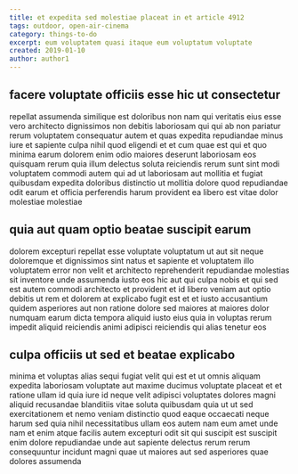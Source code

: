```yaml
---
title: et expedita sed molestiae placeat in et article 4912
tags: outdoor, open-air-cinema
category: things-to-do
excerpt: eum voluptatem quasi itaque eum voluptatum voluptate
created: 2019-01-10
author: author1
---
```


## facere voluptate officiis esse hic ut consectetur

repellat assumenda similique est doloribus non nam qui veritatis eius esse vero architecto dignissimos non debitis laboriosam qui qui ab non pariatur rerum voluptatem consequatur autem et quas expedita repudiandae minus iure et sapiente culpa nihil quod eligendi et et cum quae est qui et quo minima earum dolorem enim odio maiores deserunt laboriosam eos quisquam rerum quia illum delectus soluta reiciendis rerum sunt sint modi voluptatem commodi autem qui ad ut laboriosam aut mollitia et fugiat quibusdam expedita doloribus distinctio ut mollitia dolore quod repudiandae odit earum et officia perferendis harum provident ea libero est vitae dolor molestiae molestiae

## quia aut quam optio beatae suscipit earum

dolorem excepturi repellat esse voluptate voluptatum ut aut sit neque doloremque et dignissimos sint natus et sapiente et voluptatem illo voluptatem error non velit et architecto reprehenderit repudiandae molestias sit inventore unde assumenda iusto eos hic aut qui culpa nobis et qui sed est autem commodi architecto et provident et id libero veniam aut optio debitis ut rem et dolorem at explicabo fugit est et et iusto accusantium quidem asperiores aut non ratione dolore sed maiores at maiores dolor numquam earum dicta tempora aliquid iusto eius quia in voluptas rerum impedit aliquid reiciendis animi adipisci reiciendis qui alias tenetur eos

## culpa officiis ut sed et beatae explicabo

minima et voluptas alias sequi fugiat velit qui est et ut omnis aliquam expedita laboriosam voluptate aut maxime ducimus voluptate placeat et et ratione ullam id quia iure id neque velit adipisci voluptates dolores magni aliquid recusandae blanditiis vitae soluta quibusdam quia ut ut sed exercitationem et nemo veniam distinctio quod eaque occaecati neque harum sed quia nihil necessitatibus ullam eos autem nam eum amet unde nam et enim atque facilis autem excepturi odit sit qui suscipit est suscipit enim dolore repudiandae unde aut sapiente delectus rerum rerum consequuntur incidunt magni quae ut maiores aut sed asperiores quae dolores assumenda
